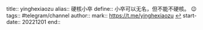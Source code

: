 title:: yinghexiaozu
alias:: 硬核小卒
define:: 小卒可以无名，但不能不硬核。 😉
tags:: #telegram/channel 
author:: 
mark:: https://t.me/yinghexiaozu [↩](tg://resolve?domain=yinghexiaozu) 
start-date:: 20221201
end::
